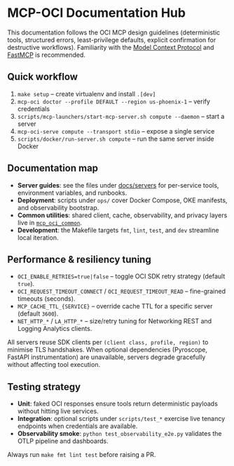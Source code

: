 # MCP-OCI Documentation Hub

This documentation follows the OCI MCP design guidelines (deterministic tools, structured errors, least-privilege defaults, explicit confirmation for destructive workflows). Familiarity with the [Model Context Protocol](https://modelcontextprotocol.io/) and [FastMCP](https://gofastmcp.com/) is recommended.

## Quick workflow

1. `make setup` – create virtualenv and install `.[dev]`
2. `mcp-oci doctor --profile DEFAULT --region us-phoenix-1` – verify credentials
3. `scripts/mcp-launchers/start-mcp-server.sh compute --daemon` – start a server
4. `mcp-oci-serve compute --transport stdio` – expose a single service
5. `scripts/docker/run-server.sh compute` – run the same server inside Docker

## Documentation map

- **Server guides**: see the files under [docs/servers](servers) for per-service tools, environment variables, and runbooks.
- **Deployment**: scripts under `ops/` cover Docker Compose, OKE manifests, and observability bootstrap.
- **Common utilities**: shared client, cache, observability, and privacy layers live in [`mcp_oci_common`](../mcp_oci_common).
- **Development**: the Makefile targets `fmt`, `lint`, `test`, and `dev` streamline local iteration.

## Performance & resiliency tuning

- `OCI_ENABLE_RETRIES=true|false` – toggle OCI SDK retry strategy (default `true`).
- `OCI_REQUEST_TIMEOUT_CONNECT` / `OCI_REQUEST_TIMEOUT_READ` – fine-grained timeouts (seconds).
- `MCP_CACHE_TTL_{SERVICE}` – override cache TTL for a specific server (default `3600`).
- `NET_HTTP_*` / `LA_HTTP_*` – size/retry tuning for Networking REST and Logging Analytics clients.

All servers reuse SDK clients per `(client class, profile, region)` to minimise TLS handshakes. When optional dependencies (Pyroscope, FastAPI instrumentation) are unavailable, servers degrade gracefully without affecting tool execution.

## Testing strategy

- **Unit**: faked OCI responses ensure tools return deterministic payloads without hitting live services.
- **Integration**: optional scripts under `scripts/test_*` exercise live tenancy endpoints when credentials are available.
- **Observability smoke**: `python test_observability_e2e.py` validates the OTLP pipeline and dashboards.

Always run `make fmt lint test` before raising a PR.
